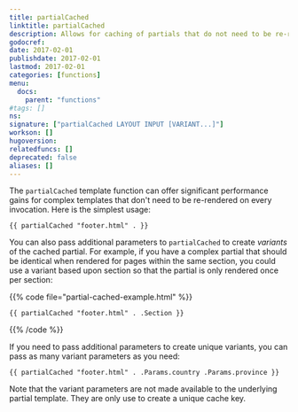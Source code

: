```yaml
---
title: partialCached
linktitle: partialCached
description: Allows for caching of partials that do not need to be re-rendered on every invocation.
godocref:
date: 2017-02-01
publishdate: 2017-02-01
lastmod: 2017-02-01
categories: [functions]
menu:
  docs:
    parent: "functions"
#tags: []
ns:
signature: ["partialCached LAYOUT INPUT [VARIANT...]"]
workson: []
hugoversion:
relatedfuncs: []
deprecated: false
aliases: []
---
```


The `partialCached` template function can offer significant performance gains for complex templates that don't need to be re-rendered on every invocation. Here is the simplest usage:

```golang
{{ partialCached "footer.html" . }}
```

You can also pass additional parameters to `partialCached` to create *variants* of the cached partial. For example, if you have a complex partial that should be identical when rendered for pages within the same section, you could use a variant based upon section so that the partial is only rendered once per section:

{{% code file="partial-cached-example.html" %}}
```
{{ partialCached "footer.html" . .Section }}
```
{{% /code %}}

If you need to pass additional parameters to create unique variants, you can pass as many variant parameters as you need:

```
{{ partialCached "footer.html" . .Params.country .Params.province }}
```

Note that the variant parameters are not made available to the underlying partial template. They are only use to create a unique cache key.
